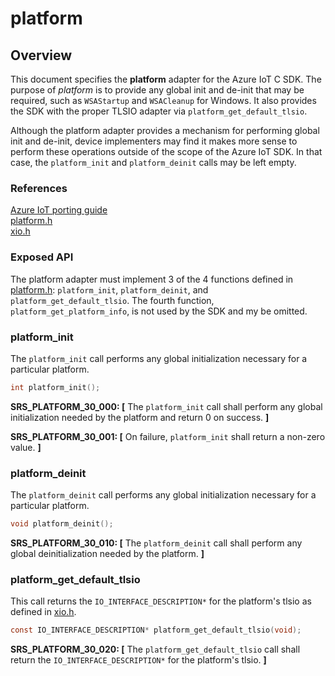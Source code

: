 # platform


## Overview

This document specifies the **platform** adapter for the Azure IoT C SDK. The purpose of _platform_ is
to provide any global init and de-init that may be required, such as `WSAStartup` and `WSACleanup`
for Windows. It also provides the SDK with the proper TLSIO adapter via `platform_get_default_tlsio`.

Although the platform adapter provides a mechanism for performing global init and de-init, device
implementers
may find it makes more sense to perform these operations outside of the scope of the Azure IoT SDK.
In that case, the `platform_init` and `platform_deinit` calls may be left empty.

### References 
[Azure IoT porting guide](https://github.com/Azure/azure-c-shared-utility/blob/master/devdoc/porting_guide.md)<br/>
[platform.h](https://github.com/Azure/azure-c-shared-utility/blob/master/inc/azure_c_shared_utility/platform.h)<br/>
[xio.h](https://github.com/Azure/azure-c-shared-utility/blob/master/inc/azure_c_shared_utility/xio.h)


###   Exposed API
The platform adapter must implement 3 of the 4 functions defined in
[platform.h](https://github.com/Azure/azure-c-shared-utility/blob/master/inc/azure_c_shared_utility/platform.h):
`platform_init`, `platform_deinit`, and `platform_get_default_tlsio`. The fourth function, 
`platform_get_platform_info`, is not used by the SDK and my be omitted.

###   platform_init

The `platform_init` call performs any global initialization necessary for a particular platform.

```c
int platform_init();
```

**SRS_PLATFORM_30_000: [** The `platform_init` call shall perform any global initialization needed by the platform and return 0 on success. **]**

**SRS_PLATFORM_30_001: [** On failure, `platform_init` shall return a non-zero value. **]**


###   platform_deinit

The `platform_deinit` call performs any global initialization necessary for a particular platform.

```c
void platform_deinit();
```

**SRS_PLATFORM_30_010: [** The `platform_deinit` call shall perform any global deinitialization needed by the platform. **]**


###   platform_get_default_tlsio

This call returns the `IO_INTERFACE_DESCRIPTION*` for the platform's tlsio as defined in
[xio.h](https://github.com/Azure/azure-c-shared-utility/blob/master/inc/azure_c_shared_utility/xio.h).



```c
const IO_INTERFACE_DESCRIPTION* platform_get_default_tlsio(void);
```

**SRS_PLATFORM_30_020: [** The `platform_get_default_tlsio` call shall return the `IO_INTERFACE_DESCRIPTION*` for the platform's tlsio. **]**
